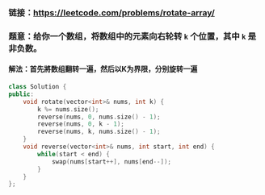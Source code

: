 ### 链接：https://leetcode.com/problems/rotate-array/

### 题意：给你一个数组，将数组中的元素向右轮转 `k` 个位置，其中 `k` 是非负数。

#### 解法：首先將数组翻转一遍，然后以K为界限，分别旋转一遍

```c++
class Solution {
public:
    void rotate(vector<int>& nums, int k) {
        k %= nums.size();
        reverse(nums, 0, nums.size() - 1);
        reverse(nums, 0, k - 1);
        reverse(nums, k, nums.size() - 1);        
    }
    void reverse(vector<int>& nums, int start, int end) {
        while(start < end) {            
            swap(nums[start++], nums[end--]);
        }
    }
};
```

